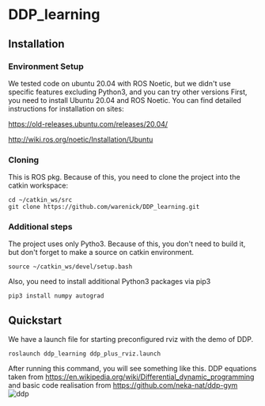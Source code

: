 # DDP_learning


## Installation ##

### Environment Setup ###

We tested code on ubuntu 20.04 with ROS Noetic, but we didn't use specific features excluding Python3, and you can try other versions
First, you need to install Ubuntu 20.04 and ROS Noetic. You can find detailed instructions for installation on sites:

https://old-releases.ubuntu.com/releases/20.04/

http://wiki.ros.org/noetic/Installation/Ubuntu

### Cloning ###

This is ROS pkg. Because of this, you need to clone the project into the catkin workspace:
```
cd ~/catkin_ws/src
git clone https://github.com/warenick/DDP_learning.git
```

### Additional steps ###

The project uses only Pytho3. Because of this, you don't need to build it, but don't forget to make a source on catkin environment.
```
source ~/catkin_ws/devel/setup.bash
```
Also, you need to install additional Python3 packages via pip3
```
pip3 install numpy autograd
```
## Quickstart ##

We have a launch file for starting preconfigured rviz with the demo of DDP.
```
roslaunch ddp_learning ddp_plus_rviz.launch
```
After running this command, you will see something like this.
DDP equations taken from https://en.wikipedia.org/wiki/Differential_dynamic_programming and basic code realisation from https://github.com/neka-nat/ddp-gym
![ddp](https://user-images.githubusercontent.com/7687321/138083649-c75b1a58-0373-4277-b804-a382ec4b3672.gif)
